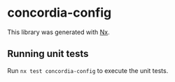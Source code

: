 # concordia-config

This library was generated with [Nx](https://nx.dev).

## Running unit tests

Run `nx test concordia-config` to execute the unit tests.
